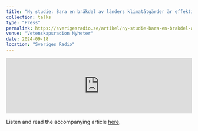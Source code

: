 ```yaml
---
title: "Ny studie: Bara en bråkdel av länders klimatåtgärder är effektiva"
collection: talks
type: "Press"
permalink: https://sverigesradio.se/artikel/ny-studie-bara-en-brakdel-av-klimatatgarderna-ar-effektiva
venue: "Vetenskapsradion Nyheter"
date: 2024-09-18
location: "Sveriges Radio"
---
```


<iframe title="Inbäddat innehåll från Sveriges Radio" width="100%" height="150" src="https://sverigesradio.se/embed/publication/8758584" frameborder="0"></iframe>

Listen and read the accompanying article [here](https://sverigesradio.se/artikel/ny-studie-bara-en-brakdel-av-klimatatgarderna-ar-effektiva).
